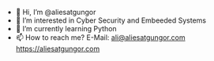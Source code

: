 - 👋 Hi, I’m @aliesatgungor
- 👀 I’m interested in Cyber Security and Embeeded Systems 
- 🌱 I’m currently learning Python
- 📫 How to reach me? E-Mail: ali@aliesatgungor.com
   https://aliesatgungor.com

<!---
aliesatgungor/aliesatgungor is a ✨ special ✨ repository because its `README.md` (this file) appears on your GitHub profile.
You can click the Preview link to take a look at your changes.
--->
